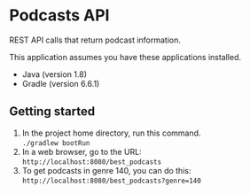 # Podcasts API
REST API calls that return podcast information.

This application assumes you have these applications installed.

* Java (version 1.8)
* Gradle (version 6.6.1)

## Getting started

1. In the project home directory, run this command.  
  `./gradlew bootRun`
1. In a web browser, go to the URL:  
  `http://localhost:8080/best_podcasts`
1. To get podcasts in genre 140, you can do this:  
  `http://localhost:8080/best_podcasts?genre=140`
